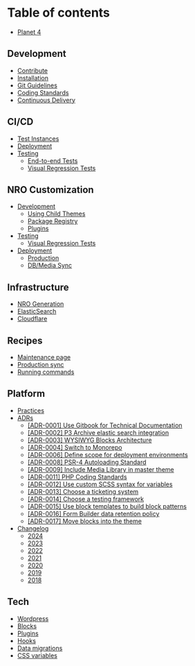 # Table of contents

* [Planet 4](README.md)

## Development

* [Contribute](development/contribute.md)
* [Installation](development/installation.md)
* [Git Guidelines](development/git-guidelines.md)
* [Coding Standards](development/coding-standards.md)
* [Continuous Delivery](development/cd.md)

## CI/CD

* [Test Instances](ci-cd/test-environments.md)
* [Deployment](ci-cd/deployment.md)
* [Testing](ci-cd/testing/README.md)
  * [End-to-end Tests](ci-cd/testing/end-to-end.md)
  * [Visual Regression Tests](ci-cd/testing/visual-regression-tests.md)

## NRO Customization

* [Development](nro-customization/development/README.md)
  * [Using Child Themes](nro-customization/development/using-child-themes.md)
  * [Package Registry](nro-customization/development/package-registry.md)
  * [Plugins](nro-customization/development/plugins.md)
* [Testing](nro-customization/testing/README.md)
  * [Visual Regression Tests](nro-customization/testing/visual-regression-tests.md)
* [Deployment](nro-customization/deployment/README.md)
  * [Production](nro-customization/deployment/production.md)
  * [DB/Media Sync](nro-customization/deployment/db-media-sync.md)

## Infrastructure

* [NRO Generation](infrastructure/nro-generation.md)
* [ElasticSearch](infrastructure/elasticsearch.md)
* [Cloudflare](infrastructure/cloudflare.md)

## Recipes

* [Maintenance page](recipes/maintenance-page.md)
* [Production sync](recipes/production-sync.md)
* [Running commands](recipes/running-commands.md)

## Platform

* [Practices](platform/practices.md)
* [ADRs](platform/adrs/README.md)
  * [\[ADR-0001\] Use Gitbook for Technical Documentation](platform/adrs/adr-0001-use-gitbook-for-technical-documentation.md)
  * [\[ADR-0002\] P3 Archive elastic search integration](platform/adrs/adr-0002-p3-archive-elastic-search-integration.md)
  * [\[ADR-0003\] WYSIWYG Blocks Architecture](platform/adrs/adr-0003-wysiwyg-blocks-architecture.md)
  * [\[ADR-0004\] Switch to Monorepo](platform/adrs/adr-0004-switch-to-monorepo.md)
  * [\[ADR-0006\] Define scope for deployment environments](platform/adrs/adr-0006-define-scope-for-deployment-environments.md)
  * [\[ADR-0008\] PSR-4 Autoloading Standard](platform/adrs/adr-0008-psr-4-autoloading-standard.md)
  * [\[ADR-0009\] Include Media Library in master theme](platform/adrs/adr-0009-include-media-library-in-master-theme.md)
  * [\[ADR-0011\] PHP Coding Standards](platform/adrs/adr-0011-php-coding-standards.md)
  * [\[ADR-0012\] Use custom SCSS syntax for variables](platform/adrs/adr-0012-use-custom-scss-syntax-for-variables.md)
  * [\[ADR-0013\] Choose a ticketing system](platform/adrs/adr-0013-choose-a-ticketing-system.md)
  * [\[ADR-0014\] Choose a testing framework](platform/adrs/adr-0014-choose-a-testing-framework.md)
  * [\[ADR-0015\] Use block templates to build block patterns](platform/adrs/adr-0015-use-block-templates-to-build-block-patterns.md)
  * [\[ADR-0016\] Form Builder data retention policy](platform/adrs/adr-0016-form-builder-data-retention-policy.md)
  * [\[ADR-0017\] Move blocks into the theme](platform/adrs/adr-0017-move-blocks-into-the-theme.md)
* [Changelog](platform/changelog/README.md)
  * [2024](platform/changelog/2024.md)
  * [2023](platform/changelog/changelog-2023.md)
  * [2022](platform/changelog/changelog-2022.md)
  * [2021](platform/changelog/changelog-2021.md)
  * [2020](platform/changelog/changelog-2020.md)
  * [2019](platform/changelog/changelog-2019.md)
  * [2018](platform/changelog/changelog-2018.md)

## Tech

* [Wordpress](tech/wordpress.md)
* [Blocks](tech/blocks.md)
* [Plugins](tech/plugins.md)
* [Hooks](tech/hooks.md)
* [Data migrations](tech/data-migrations.md)
* [CSS variables](tech/css-variables.md)

